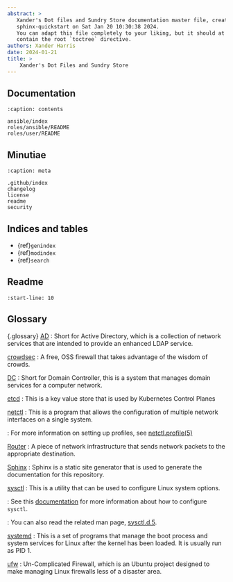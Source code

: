 ```yaml
---
abstract: >
   Xander's Dot files and Sundry Store documentation master file, created by
   sphinx-quickstart on Sat Jan 20 10:30:38 2024.
   You can adapt this file completely to your liking, but it should at least
   contain the root `toctree` directive.
authors: Xander Harris
date: 2024-01-21
title: >
    Xander's Dot Files and Sundry Store
---
```


## Documentation

```{toctree}
:caption: contents

ansible/index
roles/ansible/README
roles/user/README
```

## Minutiae

```{toctree}
:caption: meta

.github/index
changelog
license
readme
security
```

## Indices and tables

* {ref}`genindex`
* {ref}`modindex`
* {ref}`search`

## Readme

```{include} readme.md
:start-line: 10
```

## Glossary

{.glossary}
[AD](https://learn.microsoft.com/en-us/windows-server/identity/ad-ds/get-started/virtual-dc/active-directory-domain-services-overview)
: Short for Active Directory, which is a collection of network services
  that are intended to provide an enhanced LDAP service.

[crowdsec](https://www.crowdsec.net/)
: A free, OSS firewall that takes advantage of the wisdom of crowds.

[DC](https://en.wikipedia.org/wiki/Domain_controller)
: Short for Domain Controller, this is a system that manages domain
  services for a computer network.

[etcd](https://etcd.io/docs/v3.5/)
: This is a key value store that is used by Kubernetes Control Planes

[netctl](https://wiki.archlinux.org/title/Netctl)
: This is a program that allows the configuration of multiple
  network interfaces on a single system.

: For more information on setting up profiles, see
  [netctl.profile(5)](https://man.archlinux.org/man/netctl.profile.5)

[Router](https://wiki.archlinux.org/title/Router)
: A piece of network infrastructure that sends network packets to the
    appropriate destination.

[Sphinx](https://sphinx-doc.org)
: Sphinx is a static site generator that is used to generate the documentation
    for this repository.

[sysctl](https://wiki.archlinux.org/title/Sysctl#Configuration)
: This is a utility that can be used to configure Linux system
  options.

: See this [documentation](http://0pointer.de/blog/projects/the-new-configuration-files)
  for more information about how to configure `sysctl`.

: You can also read the related man page,
  [sysctl.d.5](https://man.archlinux.org/man/sysctl.d.5).

[systemd](https://www.mankier.com/1/systemd)
: This is a set of programs that manage the boot process and system
  services for Linux after the kernel has been loaded. It is usually
  run as PID 1.

[ufw](https://help.ubuntu.com/community/UFW)
: Un-Complicated Firewall, which is an Ubuntu project designed to make managing
  Linux firewalls less of a disaster area.
